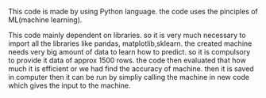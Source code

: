 This code is made by using Python language. the code uses the pinciples of ML(machine learning).

This code mainly dependent on libraries. so it is very much necessary to import all the libraries like pandas, matplotlib,sklearn.
the created machine needs very big amount of data to learn how to predict. so it is compulsory to provide it data of approx 1500 rows.
the code then evaluated that how much it is efficient or we had find the accuracy of machine.
then it is saved in computer then it can be run by simpliy calling the machine in new code which gives the input to the machine.
